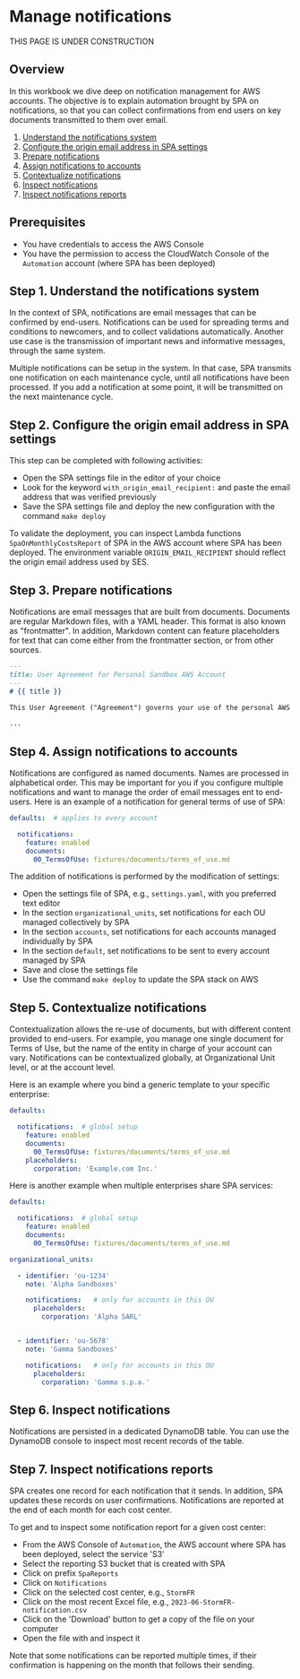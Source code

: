 # Manage notifications

THIS PAGE IS UNDER CONSTRUCTION

## Overview
In this workbook we dive deep on notification management for AWS accounts. The objective is to explain automation brought by SPA on notifications, so that you can collect confirmations from end users on key documents transmitted to them over email.

1. [Understand the notifications system](#step-1)
2. [Configure the origin email address in SPA settings](#step-2)
3. [Prepare notifications](#step-3)
4. [Assign notifications to accounts](#step-4)
5. [Contextualize notifications](#step-5)
6. [Inspect notifications](#step-6)
7. [Inspect notifications reports](#step-7)

## Prerequisites
- You have credentials to access the AWS Console
- You have the permission to access the CloudWatch Console of the `Automation` account (where SPA has been deployed)

## Step 1. Understand the notifications system <a id="step-1"></a>

In the context of SPA, notifications are email messages that can be confirmed by end-users. Notifications can be used for spreading terms and conditions to newcomers, and to collect validations automatically. Another use case is the transmission of important news and informative messages, through the same system.

Multiple notifications can be setup in the system. In that case, SPA transmits one notification on each maintenance cycle, until all notifications have been processed. If you add a notification at some point, it will be transmitted on the next maintenance cycle.

## Step 2. Configure the origin email address in SPA settings <a id="step-2"></a>

This step can be completed with following activities:
- Open the SPA settings file in the editor of your choice
- Look for the keyword `with_origin_email_recipient:` and paste the email address that was verified previously
- Save the SPA settings file and deploy the new configuration with the command `make deploy`

To validate the deployment, you can inspect Lambda functions `SpaOnMonthlyCostsReport` of SPA in the AWS account where SPA has been deployed. The environment variable `ORIGIN_EMAIL_RECIPIENT` should reflect the origin email address used by SES.

## Step 3. Prepare notifications <a id="step-3"></a>

Notifications are email messages that are built from documents. Documents are regular Markdown files, with a YAML header. This format is also known as "frontmatter". In addition, Markdown content can feature placeholders for text that can come either from the frontmatter section, or from other sources.

```markdown
---
title: User Agreement for Personal Sandbox AWS Account
---
# {{ title }}

This User Agreement ("Agreement") governs your use of the personal AWS sandbox account ("Account") provided to you by {{ corporation }}. By accessing or using this Sandbox Account, you agree to be bound by this Agreement.

...
```

## Step 4. Assign notifications to accounts <a id="step-4"></a>

Notifications are configured as named documents. Names are processed in alphabetical order. This may be important for you if you configure multiple notifications and want to manage the order of email messages ent to end-users. Here is an example of a notification for general terms of use of SPA:

```yaml
defaults:  # applies to every account

  notifications:
    feature: enabled
    documents:
      00_TermsOfUse: fixtures/documents/terms_of_use.md
```

The addition of notifications is performed by the modification of settings:
- Open the settings file of SPA, e.g., `settings.yaml`, with you preferred text editor
- In the section `organizational_units`, set notifications for each OU managed collectively by SPA
- In the section `accounts`, set notifications for each accounts managed individually by SPA
- In the section `default`, set notifications to be sent to every account managed by SPA
- Save and close the settings file
- Use the command `make deploy` to update the SPA stack on AWS


## Step 5. Contextualize notifications <a id="step-5"></a>

Contextualization allows the re-use of documents, but with different content provided to end-users. For example, you manage one single document for Terms of Use, but the name of the entity in charge of your account can vary. Notifications can be contextualized globally, at Organizational Unit level, or at the account level.

Here is an example where you bind a generic template to your specific enterprise:
```yaml
defaults:

  notifications:  # global setup
    feature: enabled
    documents:
      00_TermsOfUse: fixtures/documents/terms_of_use.md
    placeholders:
      corporation: 'Example.com Inc.'

```

Here is another example when multiple enterprises share SPA services:

```yaml
defaults:

  notifications:  # global setup
    feature: enabled
    documents:
      00_TermsOfUse: fixtures/documents/terms_of_use.md

organizational_units:

  - identifier: 'ou-1234'
    note: 'Alpha Sandboxes'

    notifications:   # only for accounts in this OU
      placeholders:
        corporation: 'Alpha SARL'


  - identifier: 'ou-5678'
    note: 'Gamma Sandboxes'

    notifications:   # only for accounts in this OU
      placeholders:
        corporation: 'Gamma s.p.a.'


```

## Step 6. Inspect notifications <a id="step-6"></a>

Notifications are persisted in a dedicated DynamoDB table. You can use the DynamoDB console to inspect most recent records of the table.

## Step 7. Inspect notifications reports <a id="step-7"></a>

SPA creates one record for each notification that it sends. In addition, SPA updates these records on user confirmations. Notifications are reported at the end of each month for each cost center.

To get and to inspect some notification report for a given cost center:
- From the AWS Console of `Automation`, the AWS account where SPA has been deployed, select the service 'S3'
- Select the reporting S3 bucket that is created with SPA
- Click on prefix `SpaReports`
- Click on `Notifications`
- Click on the selected cost center, e.g., `StormFR`
- Click on the most recent Excel file, e.g., `2023-06-StormFR-notification.csv`
- Click on the 'Download' button to get a copy of the file on your computer
- Open the file with and inspect it

Note that some notifications can be reported multiple times, if their confirmation is happening on the month that follows their sending.

